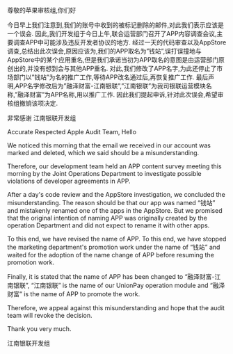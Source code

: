 尊敬的苹果审核组,你们好

今日早上我们注意到,我们的账号中收到的被标记删除的邮件,对此我们表示应该是一个误会.
因此,我们开发组于今日上午,联合运营部门召开了APP内容调查会议,主要调查APP中可能涉及违反开发者协议的地方.
经过一天的代码审查以及AppStore调查,总结出此次误会,原因应该为,我们的APP取名为”钱站”,误打误撞地与AppStore中的某个应用重名,但是我们承诺当初为APP取名的意图是由运营部门原创出的,并没有想到会与其他APP重名.
对此,我们修改了APP名字,为此还停止了市场部门以”钱站”为名的推广工作,等待APP改名通过后,再恢复推广工作.
最后声明,APP名字修改后为”融泽财富-江南银联”,”江南银联”为我司银联运营模块名称,”融泽财富”为APP名称,用以推广工作.
因此我们提起申诉,针对此次误会,希望审核组撤销该项决定.

非常感谢
江南银联开发组

Accurate Respected Apple Audit Team, Hello

We noticed this morning that the email we received in our account was marked and deleted, which we said should be a misunderstanding.

Therefore, our development team held an APP content survey meeting this morning by the Joint Operations Department to investigate possible violations of developer agreements in APP.

After a day's code review and the AppStore investigation, we concluded the misunderstanding. The reason should be that our app was named “钱站” and mistakenly renamed one of the apps in the AppStore. But we promised that the original intention of naming APP was originally created by the operation Department and did not expect to rename it with other apps.

To this end, we have revised the name of APP. To this end, we have stopped the marketing department's promotion work under the name of “钱站” and waited for the adoption of the name change of APP before resuming the promotion work.

Finally, it is stated that the name of APP has been changed to “融泽财富-江南银联”, “江南银联” is the name of our UnionPay operation module and “融泽财富” is the name of APP to promote the work.

Therefore, we appeal against this misunderstanding and hope that the audit team will revoke the decision.

Thank you very much.

江南银联开发组
